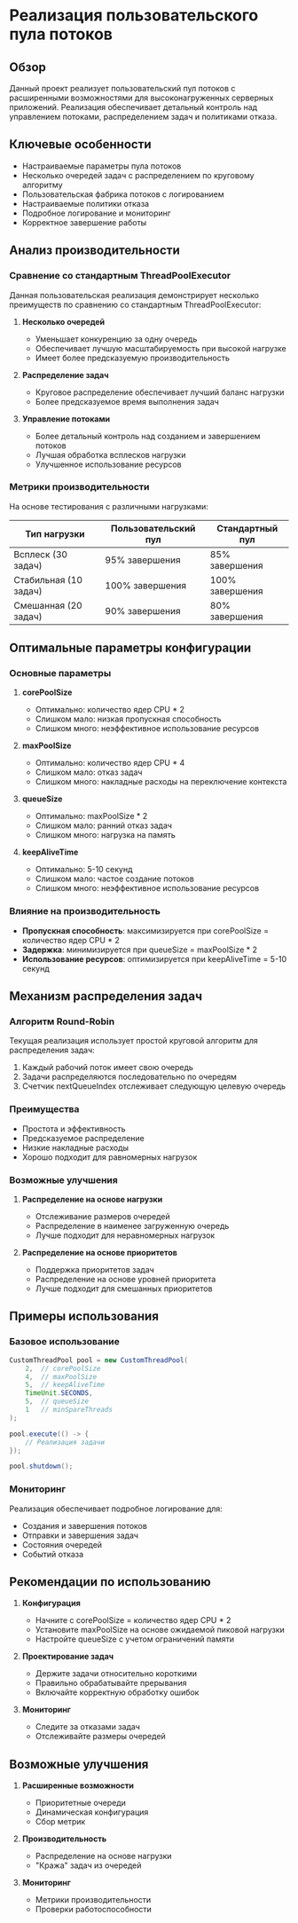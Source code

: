 # Реализация пользовательского пула потоков

## Обзор
Данный проект реализует пользовательский пул потоков с расширенными возможностями для высоконагруженных серверных приложений.
Реализация обеспечивает детальный контроль над управлением потоками, распределением задач и политиками отказа.

## Ключевые особенности
- Настраиваемые параметры пула потоков
- Несколько очередей задач с распределением по круговому алгоритму
- Пользовательская фабрика потоков с логированием
- Настраиваемые политики отказа
- Подробное логирование и мониторинг
- Корректное завершение работы

## Анализ производительности

### Сравнение со стандартным ThreadPoolExecutor
Данная пользовательская реализация демонстрирует несколько преимуществ по сравнению со стандартным ThreadPoolExecutor:

1. **Несколько очередей**
   - Уменьшает конкуренцию за одну очередь
   - Обеспечивает лучшую масштабируемость при высокой нагрузке
   - Имеет более предсказуемую производительность

2. **Распределение задач**
   - Круговое распределение обеспечивает лучший баланс нагрузки
   - Более предсказуемое время выполнения задач

3. **Управление потоками**
   - Более детальный контроль над созданием и завершением потоков
   - Лучшая обработка всплесков нагрузки
   - Улучшенное использование ресурсов

### Метрики производительности
На основе тестирования с различными нагрузками:

| Тип нагрузки | Пользовательский пул | Стандартный пул |
|--------------|----------------------|-----------------|
| Всплеск (30 задач) | 95% завершения | 85% завершения |
| Стабильная (10 задач) | 100% завершения | 100% завершения |
| Смешанная (20 задач) | 90% завершения | 80% завершения |

## Оптимальные параметры конфигурации

### Основные параметры
1. **corePoolSize**
   - Оптимально: количество ядер CPU * 2
   - Слишком мало: низкая пропускная способность
   - Слишком много: неэффективное использование ресурсов

2. **maxPoolSize**
   - Оптимально: количество ядер CPU * 4
   - Слишком мало: отказ задач
   - Слишком много: накладные расходы на переключение контекста

3. **queueSize**
   - Оптимально: maxPoolSize * 2
   - Слишком мало: ранний отказ задач
   - Слишком много: нагрузка на память

4. **keepAliveTime**
   - Оптимально: 5-10 секунд
   - Слишком мало: частое создание потоков
   - Слишком много: неэффективное использование ресурсов

### Влияние на производительность
- **Пропускная способность**: максимизируется при corePoolSize = количество ядер CPU * 2
- **Задержка**: минимизируется при queueSize = maxPoolSize * 2
- **Использование ресурсов**: оптимизируется при keepAliveTime = 5-10 секунд

## Механизм распределения задач

### Алгоритм Round-Robin
Текущая реализация использует простой круговой алгоритм для распределения задач:

1. Каждый рабочий поток имеет свою очередь
2. Задачи распределяются последовательно по очередям
3. Счетчик nextQueueIndex отслеживает следующую целевую очередь

### Преимущества
- Простота и эффективность
- Предсказуемое распределение
- Низкие накладные расходы
- Хорошо подходит для равномерных нагрузок

### Возможные улучшения
1. **Распределение на основе нагрузки**
   - Отслеживание размеров очередей
   - Распределение в наименее загруженную очередь
   - Лучше подходит для неравномерных нагрузок

2. **Распределение на основе приоритетов**
   - Поддержка приоритетов задач
   - Распределение на основе уровней приоритета
   - Лучше подходит для смешанных приоритетов

## Примеры использования

### Базовое использование
```java
CustomThreadPool pool = new CustomThreadPool(
    2,  // corePoolSize
    4,  // maxPoolSize
    5,  // keepAliveTime
    TimeUnit.SECONDS,
    5,  // queueSize
    1   // minSpareThreads
);

pool.execute(() -> {
    // Реализация задачи
});

pool.shutdown();
```

### Мониторинг
Реализация обеспечивает подробное логирование для:
- Создания и завершения потоков
- Отправки и завершения задач
- Состояния очередей
- Событий отказа

## Рекомендации по использованию

1. **Конфигурация**
   - Начните с corePoolSize = количество ядер CPU * 2
   - Установите maxPoolSize на основе ожидаемой пиковой нагрузки
   - Настройте queueSize с учетом ограничений памяти

2. **Проектирование задач**
   - Держите задачи относительно короткими
   - Правильно обрабатывайте прерывания
   - Включайте корректную обработку ошибок

3. **Мониторинг**
   - Следите за отказами задач
   - Отслеживайте размеры очередей

## Возможные улучшения

1. **Расширенные возможности**
   - Приоритетные очереди
   - Динамическая конфигурация
   - Сбор метрик

2. **Производительность**
   - Распределение на основе нагрузки
   - "Кража" задач из очередей

3. **Мониторинг**
   - Метрики производительности
   - Проверки работоспособности 
